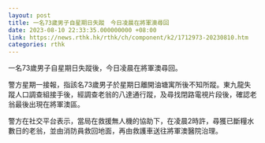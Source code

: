 ```yaml
---
layout: post
title: 一名73歲男子自星期日失蹤　今日凌晨在將軍澳尋回
date: 2023-08-10 22:33:35.000000000 +08:00
link: https://news.rthk.hk/rthk/ch/component/k2/1712973-20230810.htm
categories: rthk
---
```


一名73歲男子自星期日失蹤後，今日凌晨在將軍澳尋回。

警方星期一接報，指該名73歲男子於星期日離開油塘寓所後不知所蹤。東九龍失蹤人口調查組接手後，經調查老翁的八達通行蹤，及尋找閉路電視片段後，確認老翁最後出現在將軍澳區。

警方在社交平台表示，當局在救援無人機的協助下，在凌晨2時許，尋獲已斷糧水數日的老翁，並由消防員救回地面，再由救護車送往將軍澳醫院治理。
